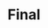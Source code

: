 ---
title: Final
week: 15
dates: 
- 2023-05-09
current: false
unit: 3
project: project3
day1:
- 'Project 3 final presentation'
- 'Class reflection and Q&A'
hw:
- 'Course feedback form'
---
